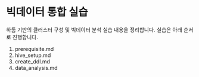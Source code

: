 # 빅데이터 통합 실습

하둡 기반의 클러스터 구성 및 빅데이터 분석 실습 내용을 정리합니다. 실습은 아래 순서로 진행합니다.

1. prerequisite.md
2. hive_setup.md
3. create_ddl.md
4. data_analysis.md